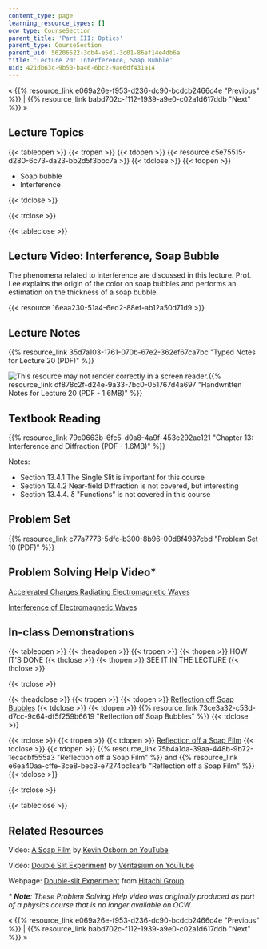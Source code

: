 ```yaml
---
content_type: page
learning_resource_types: []
ocw_type: CourseSection
parent_title: 'Part III: Optics'
parent_type: CourseSection
parent_uid: 56206522-3db4-e5d1-3c01-86ef14e4db6a
title: 'Lecture 20: Interference, Soap Bubble'
uid: 421db63c-9b50-ba46-6bc2-9ae6df431a14
---
```


« {{% resource_link e069a26e-f953-d236-dc90-bcdcb2466c4e "Previous" %}} | {{% resource_link babd702c-f112-1939-a9e0-c02a1d617ddb "Next" %}} »

Lecture Topics
--------------

{{< tableopen >}}
{{< tropen >}}
{{< tdopen >}}
{{< resource c5e75515-d280-6c73-da23-bb2d5f3bbc7a >}}
{{< tdclose >}}
{{< tdopen >}}


*   Soap bubble
*   Interference


{{< tdclose >}}

{{< trclose >}}

{{< tableclose >}}

Lecture Video: Interference, Soap Bubble
----------------------------------------

The phenomena related to interference are discussed in this lecture. Prof. Lee explains the origin of the color on soap bubbles and performs an estimation on the thickness of a soap bubble.

{{< resource 16eaa230-51a4-6ed2-88ef-ab12a50d71d9 >}}

Lecture Notes
-------------

{{% resource_link 35d7a103-1761-070b-67e2-362ef67ca7bc "Typed Notes for Lecture 20 (PDF)" %}}

![This resource may not render correctly in a screen reader.](/images/inacessible.gif){{% resource_link df878c2f-d24e-9a33-7bc0-051767d4a697 "Handwritten Notes for Lecture 20 (PDF - 1.6MB)" %}}

Textbook Reading
----------------

{{% resource_link 79c0663b-6fc5-d0a8-4a9f-453e292ae121 "Chapter 13: Interference and Diffraction (PDF - 1.6MB)" %}}

Notes:

*   Section 13.4.1 The Single Slit is important for this course
*   Section 13.4.2 Near-field Diffraction is not covered, but interesting
*   Section 13.4.4. δ "Functions" is not covered in this course

Problem Set
-----------

{{% resource_link c77a7773-5dfc-b300-8b96-00d8f4987cbd "Problem Set 10 (PDF)" %}}

Problem Solving Help Video\*
----------------------------

[Accelerated Charges Radiating Electromagnetic Waves](/courses/res-8-005-vibrations-and-waves-problem-solving-fall-2012/pages/problem-solving-videos/accelerated-charges-radiating-electromagnetic-waves-1/_index)

[Interference of Electromagnetic Waves](/courses/res-8-005-vibrations-and-waves-problem-solving-fall-2012/pages/problem-solving-videos/interference-of-electromagnetic-waves-1/_index)

In-class Demonstrations
-----------------------

{{< tableopen >}}
{{< theadopen >}}
{{< tropen >}}
{{< thopen >}}
HOW IT'S DONE
{{< thclose >}}
{{< thopen >}}
SEE IT IN THE LECTURE
{{< thclose >}}

{{< trclose >}}

{{< theadclose >}}
{{< tropen >}}
{{< tdopen >}}
[Reflection off Soap Bubbles](http://tsgphysics.mit.edu/front/?page=demo.php&letnum=P%207&show=0)
{{< tdclose >}}
{{< tdopen >}}
{{% resource_link 73ce3a32-c53d-d7cc-9c64-df5f259b6619 "Reflection off Soap Bubbles" %}}
{{< tdclose >}}

{{< trclose >}}
{{< tropen >}}
{{< tdopen >}}
[Reflection off a Soap Film](http://tsgphysics.mit.edu/front/?page=demo.php&letnum=P%208&show=0)
{{< tdclose >}}
{{< tdopen >}}
{{% resource_link 75b4a1da-39aa-448b-9b72-1ecacbf555a3 "Reflection off a Soap Film" %}} and {{% resource_link e6ea40aa-cffe-3ce8-bec3-e7274bc1cafb "Reflection off a Soap Film" %}}
{{< tdclose >}}

{{< trclose >}}

{{< tableclose >}}

Related Resources
-----------------

Video: [A Soap Film](https://www.youtube.com/watch?v=2CZUhW73YX8) by [Kevin Osborn on YouTube](https://www.youtube.com/channel/UCbYWDju-4RCtlCMK4mj9euQ)

Video: [Double Slit Experiment](https://www.youtube.com/watch?v=Iuv6hY6zsd0) by [Veritasium on YouTube](https://www.youtube.com/channel/UCHnyfMqiRRG1u-2MsSQLbXA)

Webpage: [Double-slit Experiment](http://www.hitachi.com/rd/portal/highlight/quantum/index.html#anc04) from [Hitachi Group](http://www.hitachi.com/)

_\* **Note**: These Problem Solving Help video was originally produced as part of a physics course that is no longer available on OCW._

« {{% resource_link e069a26e-f953-d236-dc90-bcdcb2466c4e "Previous" %}} | {{% resource_link babd702c-f112-1939-a9e0-c02a1d617ddb "Next" %}} »